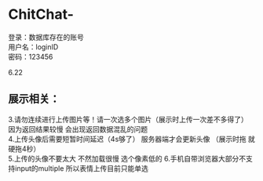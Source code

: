# ChitChat-
登录：数据库存在的账号  
用户名：loginID  
密码：123456

6.22 



## 展示相关：
3.请勿连续进行上传图片等！请一次选多个图片（展示时上传一次差不多得了） 因为返回结果较慢 会出现返回数据混乱的问题    
4.上传头像后需要短暂时间延迟（4s够了） 服务器端才会更新头像 （展示时拖 就硬拖4秒）  
5.上传的头像不要太大 不然加载很慢 选个像素低的 
6.手机自带浏览器大部分不支持input的multiple 所以表情上传目前只能单选




